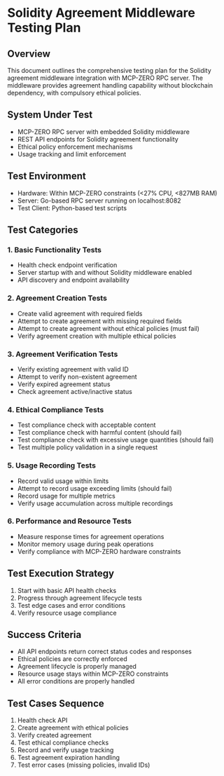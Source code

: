 # Solidity Agreement Middleware Testing Plan

## Overview
This document outlines the comprehensive testing plan for the Solidity agreement middleware integration with MCP-ZERO RPC server. The middleware provides agreement handling capability without blockchain dependency, with compulsory ethical policies.

## System Under Test
- MCP-ZERO RPC server with embedded Solidity middleware
- REST API endpoints for Solidity agreement functionality
- Ethical policy enforcement mechanisms
- Usage tracking and limit enforcement

## Test Environment
- Hardware: Within MCP-ZERO constraints (<27% CPU, <827MB RAM)
- Server: Go-based RPC server running on localhost:8082
- Test Client: Python-based test scripts

## Test Categories

### 1. Basic Functionality Tests
- Health check endpoint verification
- Server startup with and without Solidity middleware enabled
- API discovery and endpoint availability

### 2. Agreement Creation Tests
- Create valid agreement with required fields
- Attempt to create agreement with missing required fields
- Attempt to create agreement without ethical policies (must fail)
- Verify agreement creation with multiple ethical policies

### 3. Agreement Verification Tests
- Verify existing agreement with valid ID
- Attempt to verify non-existent agreement
- Verify expired agreement status
- Check agreement active/inactive status

### 4. Ethical Compliance Tests
- Test compliance check with acceptable content
- Test compliance check with harmful content (should fail)
- Test compliance check with excessive usage quantities (should fail)
- Test multiple policy validation in a single request

### 5. Usage Recording Tests
- Record valid usage within limits
- Attempt to record usage exceeding limits (should fail)
- Record usage for multiple metrics
- Verify usage accumulation across multiple recordings

### 6. Performance and Resource Tests
- Measure response times for agreement operations
- Monitor memory usage during peak operations
- Verify compliance with MCP-ZERO hardware constraints

## Test Execution Strategy
1. Start with basic API health checks
2. Progress through agreement lifecycle tests
3. Test edge cases and error conditions
4. Verify resource usage compliance

## Success Criteria
- All API endpoints return correct status codes and responses
- Ethical policies are correctly enforced
- Agreement lifecycle is properly managed
- Resource usage stays within MCP-ZERO constraints
- All error conditions are properly handled

## Test Cases Sequence
1. Health check API
2. Create agreement with ethical policies
3. Verify created agreement
4. Test ethical compliance checks
5. Record and verify usage tracking
6. Test agreement expiration handling
7. Test error cases (missing policies, invalid IDs)
